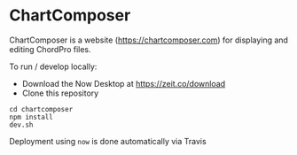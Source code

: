 # ChartComposer

ChartComposer is a website (https://chartcomposer.com) for displaying and
editing ChordPro files.

To run / develop locally:

* Download the Now Desktop at https://zeit.co/download
* Clone this repository

```
cd chartcomposer
npm install
dev.sh
```

Deployment using `now` is done automatically via Travis
